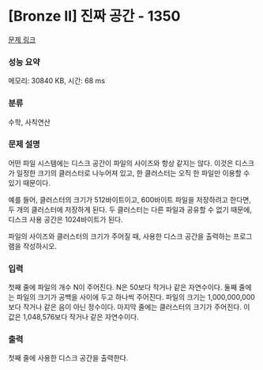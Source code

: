 # [Bronze II] 진짜 공간 - 1350 

[문제 링크](https://www.acmicpc.net/problem/1350) 

### 성능 요약

메모리: 30840 KB, 시간: 68 ms

### 분류

수학, 사칙연산

### 문제 설명

<p>어떤 파일 시스템에는 디스크 공간이 파일의 사이즈와 항상 같지는 않다. 이것은 디스크가 일정한 크기의 클러스터로 나누어져 있고, 한 클러스터는 오직 한 파일만 이용할 수 있기 때문이다.</p>

<p>예를 들어, 클러스터의 크기가 512바이트이고, 600바이트 파일을 저장하려고 한다면, 두 개의 클러스터에 저장하게 된다. 두 클러스터는 다른 파일과 공유할 수 없기 때문에, 디스크 사용 공간은 1024바이트가 된다.</p>

<p>파일의 사이즈와 클러스터의 크기가 주어질 때, 사용한 디스크 공간을 출력하는 프로그램을 작성하시오.</p>

### 입력 

 <p>첫째 줄에 파일의 개수 N이 주어진다. N은 50보다 작거나 같은 자연수이다. 둘째 줄에는 파일의 크기가 공백을 사이에 두고 하나씩 주어진다. 파일의 크기는 1,000,000,000보다 작거나 같은 음이 아닌 정수이다. 마지막 줄에는 클러스터의 크기가 주어진다. 이 값은 1,048,576보다 작거나 같은 자연수이다.</p>

### 출력 

 <p>첫째 줄에 사용한 디스크 공간을 출력한다.</p>

